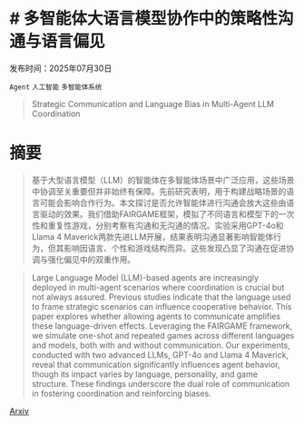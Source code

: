 # # 多智能体大语言模型协作中的策略性沟通与语言偏见

发布时间：2025年07月30日

`Agent` `人工智能` `多智能体系统`

> Strategic Communication and Language Bias in Multi-Agent LLM Coordination

# 摘要

> 基于大型语言模型（LLM）的智能体在多智能体场景中广泛应用，这些场景中协调至关重要但并非始终有保障。先前研究表明，用于构建战略场景的语言可能会影响合作行为。本文探讨是否允许智能体进行沟通会放大这些由语言驱动的效果。我们借助FAIRGAME框架，模拟了不同语言和模型下的一次性和重复性游戏，分别考察有沟通和无沟通的情况。实验采用GPT-4o和Llama 4 Maverick两款先进LLM开展，结果表明沟通显著影响智能体行为，但其影响因语言、个性和游戏结构而异。这些发现凸显了沟通在促进协调与强化偏见中的双重作用。

> Large Language Model (LLM)-based agents are increasingly deployed in multi-agent scenarios where coordination is crucial but not always assured. Previous studies indicate that the language used to frame strategic scenarios can influence cooperative behavior. This paper explores whether allowing agents to communicate amplifies these language-driven effects. Leveraging the FAIRGAME framework, we simulate one-shot and repeated games across different languages and models, both with and without communication. Our experiments, conducted with two advanced LLMs, GPT-4o and Llama 4 Maverick, reveal that communication significantly influences agent behavior, though its impact varies by language, personality, and game structure. These findings underscore the dual role of communication in fostering coordination and reinforcing biases.

[Arxiv](https://arxiv.org/abs/2508.00032)